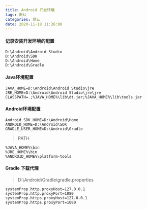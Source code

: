 ```yaml
---
title: Android 开发环境
tags: 默认
categories: 默认
date: 2020-11-18 11:26:00
---
```


#### 记录安装开发环境的配置

```
D:\Android\Android Studio
D:\Android\SDK
D:\Android\Home
D:\Android\Gradle
```

#### Java环境配置

```
JAVA_HOME=D:\Android\Android Studio\jre
JRE_HOME=D:\Android\Android Studio\jre\jre
CLASSPATH=.;%JAVA_HOME%\lib\dt.jar;%JAVA_HOME%\lib\tools.jar
```

#### Android环境配置

```
Android_SDK_HOME=D:\Android\Home
ANDROID_HOME=D:\Android\SDK
GRADLE_USER_HOME=D:\Android\Gradle
```

> PATH

```
%JAVA_HOME%\bin
%JRE_HOME%\bin
%ANDROID_HOME%\platform-tools
```

#### Gradle 下载代理
>D:\Android\Gradle\gradle.properties
```
systemProp.http.proxyHost=127.0.0.1
systemProp.http.proxyPort=1080
systemProp.https.proxyHost=127.0.0.1
systemProp.https.proxyPort=1080
```